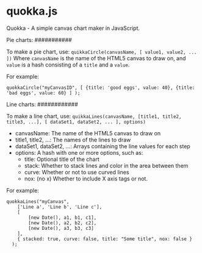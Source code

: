 quokka.js
=========

Quokka - A simple canvas chart maker in JavaScript.



Pie charts:
###########

To make a pie chart, use:
   `quikkaCircle(canvasName, [ value1, value2, ... ])`
Where `canvasName` is the name of the HTML5 canvas to draw on, and `value` is a hash consisting of a `title` and a `value`.

For example:

    quokkaCircle("myCanvasID", [ {title: 'good eggs', value: 40}, {title: 'bad eggs', value: 60} ] );
    
Line charts:
############

To make a line chart, use:
   `quikkaLines(canvasName, [title1, title2, title3, ...], [ dataSet1, dataSet2, ... ], options)`

* canvasName: The name of the HTML5 canvas to draw on
* title1, title2, ...: The names of the lines to draw
* dataSet1, dataSet2, ...: Arrays containing the line values for each step
* options: A hash with one or more options, such as:
  * title: Optional title of the chart
  * stack: Whether to stack lines and color in the area between them
  * curve: Whether or not to use curved lines
  * nox: (no x) Whether to include X axis tags or not.

For example:

    quokkaLines("myCanvas", 
        ['Line a', 'Line b', 'Line c'], 
        [ 
            [new Date(), a1, b1, c1], 
            [new Date(), a2, b2, c2], 
            [new Date(), a3, b3, c3] 
        ],
        { stacked: true, curve: false, title: "Some title", nox: false }
      );

